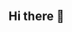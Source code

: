 ## Hi there 👋

<!--
**YourUsername/YourUsername** is a ✨ _special_ ✨ repository because its `README.md` (this file) appears on your GitHub profile.

- 🌱 I’m currently studying Web Development (DAW).
- 💻 Skilled in CSS, HTML, Java, and JavaScript.
- 🚀 Passionate about creating user-friendly applications.
- 📫 How to reach me: [your email or LinkedIn profile].
-->
